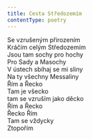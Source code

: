 ```yaml
---
title: Cesta Středozemím
contentType: poetry
---
```


<section>

Se vzrušeným přirozením  
Kráčím celým Středozemím  
Jsou tam sochy pro hochy  
Pro Sady a Masochy  
V ústech sbíhaj se mi sliny  
Na ty všechny Messaliny  
Řím a Řecko  
Tam je všecko  
tam se vzruším jako děcko  
Řím a Řecko  
Řecko Řím  
Tam se vždycky  
Ztopořím

</section>
